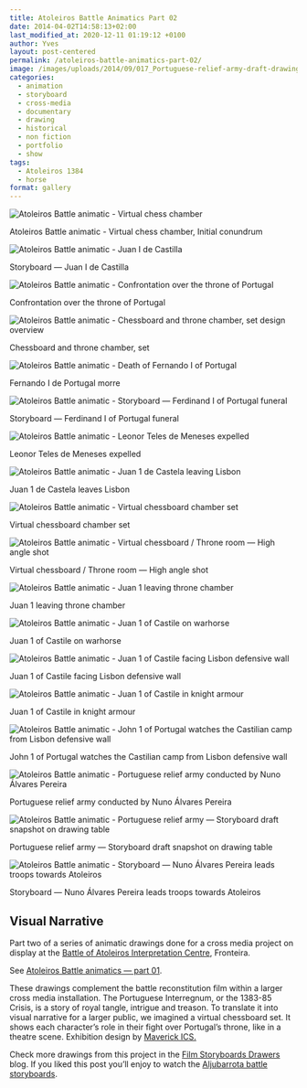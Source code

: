 ```yaml
---
title: Atoleiros Battle Animatics Part 02
date: 2014-04-02T14:58:13+02:00
last_modified_at: 2020-12-11 01:19:12 +0100
author: Yves
layout: post-centered
permalink: /atoleiros-battle-animatics-part-02/
image: /images/uploads/2014/09/017_Portuguese-relief-army-draft-drawing-table.jpg
categories:
  - animation
  - storyboard
  - cross-media
  - documentary
  - drawing
  - historical
  - non fiction
  - portfolio
  - show
tags:
  - Atoleiros 1384
  - horse
format: gallery
---
```


![Atoleiros Battle animatic - Virtual chess chamber](/images/uploads/2014/08/001_Virtual-chess-room.jpg)
<figcaption>Atoleiros Battle animatic - Virtual chess chamber, Initial conundrum</figcaption>

![Atoleiros Battle animatic - Juan I de Castilla](/images/uploads/2014/08/002_Juan-I-de-Castilla.jpg)
<figcaption>Storyboard — Juan I de Castilla</figcaption>

![Atoleiros Battle animatic - Confrontation over the throne of Portugal](/images/uploads/2014/08/003_virtual-confrontation-over-the-throne-of-Portugal.jpg)
<figcaption>Confrontation over the throne of Portugal</figcaption>

![Atoleiros Battle animatic - Chessboard and throne chamber, set design overview](/images/uploads/2014/08/004_chess-room-set-design.jpg)
<figcaption>Chessboard and throne chamber, set</figcaption>

![Atoleiros Battle animatic - Death of Fernando I of Portugal](/images/uploads/2014/08/005_Fernando-I-de-Portugal-morre.jpg)
<figcaption>Fernando I de Portugal morre</figcaption>

![Atoleiros Battle animatic - Storyboard — Ferdinand I of Portugal funeral](/images/uploads/2014/08/006_Ferdinand-I-of-Portugal-funeral.jpg)
<figcaption>Storyboard — Ferdinand I of Portugal funeral</figcaption>

![Atoleiros Battle animatic - Leonor Teles de Meneses expelled](/images/uploads/2014/08/007_Leonor-Teles-de-Meneses-expelled.jpg)
<figcaption>Leonor Teles de Meneses expelled</figcaption>

![Atoleiros Battle animatic - Juan 1 de Castela leaving Lisbon](/images/uploads/2014/08/008_Juan-1-de-Castela-leaves-Lisboa.jpg)
<figcaption>Juan 1 de Castela leaves Lisbon</figcaption>

![Atoleiros Battle animatic - Virtual chessboard chamber set](/images/uploads/2014/08/009_virtual-chess-set.jpg)
<figcaption>Virtual chessboard chamber set</figcaption>

![Atoleiros Battle animatic - Virtual chessboard / Throne room — High angle shot](/images/uploads/2014/08/010_virtual-chessboard.jpg)
<figcaption>Virtual chessboard / Throne room — High angle shot</figcaption>

![Atoleiros Battle animatic - Juan 1 leaving throne chamber](/images/uploads/2014/08/011_Juan-1-leaving-throne-set.jpg)
<figcaption>Juan 1 leaving throne chamber</figcaption>

![Atoleiros Battle animatic - Juan 1 of Castile on warhorse](/images/uploads/2014/08/012_Juan-1-of-Castile-on-warhorse.jpg)
<figcaption>Juan 1 of Castile on warhorse</figcaption>

![Atoleiros Battle animatic - Juan 1 of Castile facing Lisbon defensive wall](/images/uploads/2014/08/013_Lisboa-defensive-wall.jpg)
<figcaption>Juan 1 of Castile facing Lisbon defensive wall</figcaption>

![Atoleiros Battle animatic - Juan 1 of Castile in knight armour](/images/uploads/2014/08/014_Juan-1-of-Castile-in-knight-armour.jpg)
<figcaption>Juan 1 of Castile in knight armour</figcaption>

![Atoleiros Battle animatic - John 1 of Portugal watches the Castilian camp from Lisbon defensive wall](/images/uploads/2014/08/015_John-1-of-Portugal.jpg)
<figcaption>John 1 of Portugal watches the Castilian camp from Lisbon defensive wall</figcaption>

![Atoleiros Battle animatic - Portuguese relief army conducted by Nuno Álvares Pereira](/images/uploads/2014/08/016_relief-army-conducted-by-Nuno-Alvares-Pereira.jpg)
<figcaption>Portuguese relief army conducted by Nuno Álvares Pereira</figcaption>

![Atoleiros Battle animatic - Portuguese relief army — Storyboard draft snapshot on drawing table](/images/uploads/2014/09/017_Portuguese-relief-army-draft-drawing-table.jpg)
<figcaption>Portuguese relief army — Storyboard draft snapshot on drawing table</figcaption>

![Atoleiros Battle animatic - Storyboard — Nuno Álvares Pereira leads troops towards Atoleiros](/images/uploads/2014/04/018_Nuno-Alvares-Perera-leads-troops-towards-Atoleiros.jpg)
<figcaption>Storyboard — Nuno Álvares Pereira leads troops towards Atoleiros</figcaption>

## Visual Narrative

Part two of a series of animatic drawings done for a cross media project on display at the <a title="Atoleiros Battle Interpretation Centre" href="http://j.mp/Atoleiros-1384" target="_blank" rel="noopener">Battle of Atoleiros Interpretation Centre</a>, Fronteira.

See [Atoleiros Battle animatics — part 01](/atoleiros-battle-storyboards/ "Atoleiros Battle storyboards").

These drawings complement the battle reconstitution film within a larger cross media installation. The Portuguese Interregnum, or the 1383-85 Crisis, is a story of royal tangle, intrigue and treason. To translate it into visual narrative for a larger public, we imagined a virtual chessboard set. It shows each character’s role in their fight over Portugal’s throne, like in a theatre scene. Exhibition design by <a title="Mavercick — Innovative Communication Solutions" href="http://j.mp/Maverick-ICS" target="_blank" rel="noopener">Maverick ICS.</a>

Check more drawings from this project in the [Film Storyboards Drawers](https://film-storyboards.be/atoleiros-battle/ "Film Storyboards Drawers") blog. If you liked this post you&#8217;ll enjoy to watch the [Aljubarrota battle storyboards](/aljubarrota-battle/ "Animatics").
